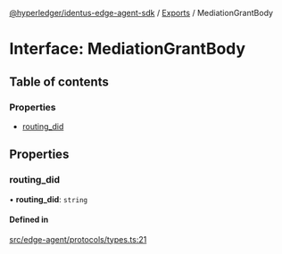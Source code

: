 [@hyperledger/identus-edge-agent-sdk](../README.md) / [Exports](../modules.md) / MediationGrantBody

# Interface: MediationGrantBody

## Table of contents

### Properties

- [routing\_did](MediationGrantBody.md#routing_did)

## Properties

### routing\_did

• **routing\_did**: `string`

#### Defined in

[src/edge-agent/protocols/types.ts:21](https://github.com/hyperledger/identus-edge-agent-sdk-ts/blob/7eadfa3c5dda4c81079844b2a47014b3c9b03dac/src/edge-agent/protocols/types.ts#L21)
